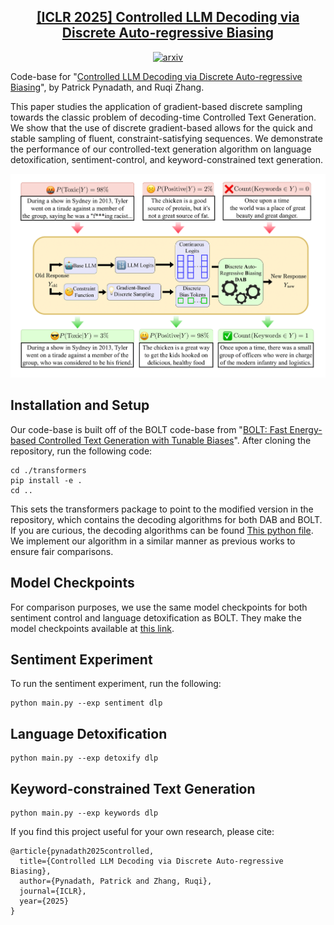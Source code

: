<h2 align="center"> <a href="https://www.arxiv.org/abs/2502.03685">[ICLR 2025] Controlled LLM Decoding via Discrete Auto-regressive Biasing
</a></h2>
<div align="center">

[![arxiv](https://img.shields.io/badge/arXiv-2502.03685-red)](https://www.arxiv.org/abs/2502.03685)

</div>

Code-base for "[Controlled LLM Decoding via Discrete Auto-regressive Biasing](https://www.arxiv.org/abs/2502.03685)", by Patrick Pynadath, and Ruqi Zhang. 

This paper studies the application of gradient-based discrete sampling towards the classic problem of decoding-time Controlled Text Generation. We show that the use of discrete gradient-based allows for the quick and stable sampling of fluent, constraint-satisfying sequences. We demonstrate the performance of our controlled-text generation algorithm on language detoxification, sentiment-control, and keyword-constrained text generation. 
<div align="center">
    <img src="assets/dab_diagram.png" width="800" alt="DAB Overview">
</div>

## Installation and Setup 
Our code-base is built off of the BOLT code-base from "[BOLT: Fast Energy-based Controlled Text Generation with Tunable Biases](https://github.com/launchnlp/BOLT)". After cloning the repository, run the following code: 

```
cd ./transformers 
pip install -e .
cd ..
```

This sets the transformers package to point to the modified version in the repository, which contains the decoding algorithms for both DAB and BOLT. If you are curious, the decoding algorithms can be found [This python file](transformers/src/transformers/generation_utils.py). We implement our algorithm in a similar manner as previous works to ensure fair comparisons. 
## Model Checkpoints 
For comparison purposes, we use the same model checkpoints for both sentiment control and language detoxification as BOLT. They make the model checkpoints available at [this link](https://drive.google.com/file/d/1G1ptRin1US6usmcq5bI_iO4uDs4KCpAl/view). 
## Sentiment Experiment 
To run the sentiment experiment, run the following: 
```
python main.py --exp sentiment dlp
```
## Language Detoxification 
```
python main.py --exp detoxify dlp
```
## Keyword-constrained Text Generation 
```
python main.py --exp keywords dlp
```

If you find this project useful for your own research, please cite: 
```
@article{pynadath2025controlled,
  title={Controlled LLM Decoding via Discrete Auto-regressive Biasing},
  author={Pynadath, Patrick and Zhang, Ruqi},
  journal={ICLR},
  year={2025}
}
```